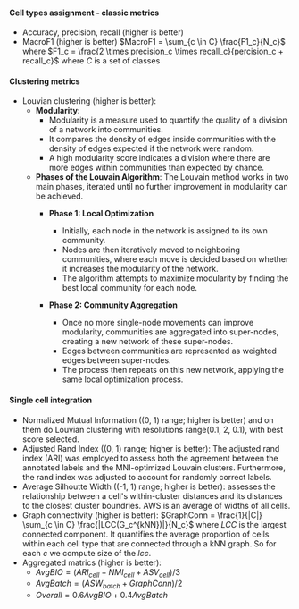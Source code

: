
#### Cell types assignment - classic metrics
- Accuracy, precision, recall (higher is better)
- MacroF1 (higher is better) $MacroF1 = \sum_{c \in C} \frac{F1_c}{N_c}$ where $F1_c = \frac{2 \times precision_c \times recall_c}{percision_c + recall_c}$ where $C$ is a set of classes

#### Clustering metrics
- Louvian clustering (higher is better):
	- **Modularity**:
	    - Modularity is a measure used to quantify the quality of a division of a network into communities.
	    - It compares the density of edges inside communities with the density of edges expected if the network were random.
	    - A high modularity score indicates a division where there are more edges within communities than expected by chance.
	- **Phases of the Louvain Algorithm**: The Louvain method works in two main phases, iterated until no further improvement in modularity can be achieved.
		- **Phase 1: Local Optimization**
		    - Initially, each node in the network is assigned to its own community.
		    - Nodes are then iteratively moved to neighboring communities, where each move is decided based on whether it increases the modularity of the network.
		    - The algorithm attempts to maximize modularity by finding the best local community for each node.
    
	    - **Phase 2: Community Aggregation**
		    - Once no more single-node movements can improve modularity, communities are aggregated into super-nodes, creating a new network of these super-nodes.
		    - Edges between communities are represented as weighted edges between super-nodes.
		    - The process then repeats on this new network, applying the same local optimization process.
#### Single cell integration
- Normalized Mutual Information ((0, 1) range; higher is better) and on them do Louvian clustering with resolutions range(0.1, 2, 0.1), with best score selected. 
- Adjusted Rand Index ((0, 1) range; higher is better): The adjusted rand index (ARI) was employed to assess both the agreement between the annotated labels and the MNI-optimized Louvain clusters. Furthermore, the rand index was adjusted to account for randomly correct labels.
- Average Silhoutte Width ((-1, 1) range; higher is better): assesses the relationship between a cell's within-cluster distances and its distances to the closest cluster boundries. AWS is an average of widths of all cells. 
- Graph connectivity (higher is better): $GraphConn = \frac{1}{|C|} \sum_{c \in C} \frac{|LCC(G_c^{kNN})|}{N_c}$ where $LCC$ is the largest connected component. It quantifies the average proportion of cells within each cell type that are connected through a kNN graph. So for each $c$ we compute size of the $lcc$. 
- Aggregated matrics (higher is better):
	- $AvgBIO = (ARI_{cell} + NMI_{cell} + ASV_{cell}) / 3$ 
	- $AvgBatch = (ASW_{batch} + GraphConn) / 2$
	- $Overall = 0.6 AvgBIO + 0.4 AvgBatch$
